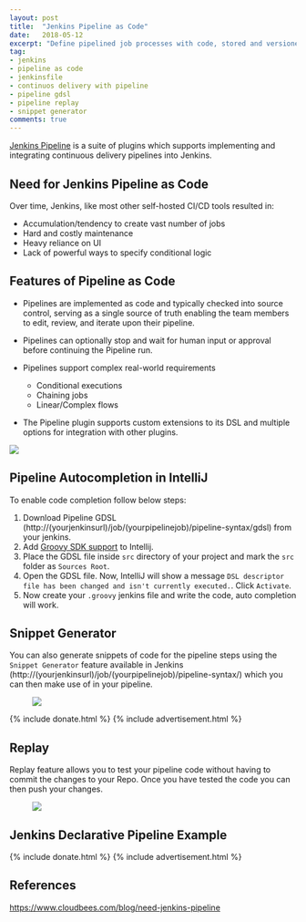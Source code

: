 ```yaml
---
layout: post
title:  "Jenkins Pipeline as Code"
date:   2018-05-12
excerpt: "Define pipelined job processes with code, stored and versioned in a source repository"
tag:
- jenkins 
- pipeline as code
- jenkinsfile
- continuos delivery with pipeline
- pipeline gdsl
- pipeline replay
- snippet generator
comments: true
---
```


[Jenkins Pipeline](https://jenkins.io/doc/book/pipeline-as-code/) is a suite of plugins which supports implementing and integrating continuous delivery pipelines into Jenkins.

## Need for Jenkins Pipeline as Code

Over time, Jenkins, like most other self-hosted CI/CD tools resulted in:

* Accumulation/tendency to create vast number of jobs
* Hard and costly maintenance
* Heavy reliance on UI
* Lack of powerful ways to specify conditional logic

## Features of Pipeline as Code

* Pipelines are implemented as code and typically checked into source control, serving as a single source of truth enabling the team members to edit, review, and iterate upon their pipeline.

* Pipelines can optionally stop and wait for human input or approval before continuing the Pipeline run.

* Pipelines support complex real-world requirements
    * Conditional executions
    * Chaining jobs
    * Linear/Complex flows

* The Pipeline plugin supports custom extensions to its DSL and multiple options for integration with other plugins.

<img src="https://i.imgur.com/WshehVd.gif" />

## Pipeline Autocompletion in IntelliJ

To enable code completion follow below steps:

1. Download Pipeline GDSL (http://(yourjenkinsurl)/job/(yourpipelinejob)/pipeline-syntax/gdsl) from your jenkins.
2. Add [Groovy SDK support](https://www.bonusbits.com/wiki/HowTo:Add_Groovy_SDK_to_IntelliJ_IDEA)  to Intellij.
3. Place the GDSL file inside `src` directory of your project and mark the `src` folder as `Sources Root`.
4. Open the GDSL file. Now, IntelliJ will show a message `DSL descriptor file has been changed and isn't currently executed.`. Click `Activate`.
5. Now create your `.groovy` jenkins file and write the code, auto completion will work.

##  Snippet Generator

You can also generate snippets of code for the pipeline steps using the `Snippet Generator` feature available in Jenkins (http://(yourjenkinsurl)/job/(yourpipelinejob)/pipeline-syntax/) which you can then make use of in your pipeline.

<figure>
	<a href="{{ site.url }}/assets/img/2018/05/jenkins-snippet-generator.png"><img src="{{ site.url }}/assets/img/2018/05/jenkins-snippet-generator.png"></a>
</figure>

{% include donate.html %}
{% include advertisement.html %}

## Replay

Replay feature allows you to test your pipeline code without having to commit the changes to your Repo. Once you have tested the code you can then push your changes.

<figure>
	<a href="{{ site.url }}/assets/img/2018/05/jenkins-replay.png"><img src="{{ site.url }}/assets/img/2018/05/jenkins-replay.png"></a>
</figure>

## Jenkins Declarative Pipeline Example

<script src="https://gist.github.com/HarshadRanganathan/97feed7f91b7ae542c994393447f3db4.js"></script>

{% include donate.html %}
{% include advertisement.html %}

## References

<https://www.cloudbees.com/blog/need-jenkins-pipeline>


